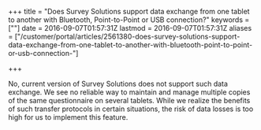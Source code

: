+++
title = "Does Survey Solutions support data exchange from one tablet to another with Bluetooth, Point-to-Point or USB connection?"
keywords = [""]
date = 2016-09-07T01:57:31Z
lastmod = 2016-09-07T01:57:31Z
aliases = ["/customer/portal/articles/2561380-does-survey-solutions-support-data-exchange-from-one-tablet-to-another-with-bluetooth-point-to-point-or-usb-connection-"]

+++

No, current version of Survey Solutions does not support such data
exchange. We see no reliable way to maintain and manage multiple copies
of the same questionnaire on several tablets. While we realize the
benefits of such transfer protocols in certain situations, the risk of
data losses is too high for us to implement this feature.
